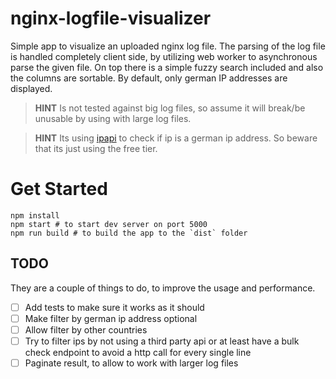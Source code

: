 # nginx-logfile-visualizer
Simple app to visualize an uploaded nginx log file. The parsing of the log file is handled completely client side, by utilizing web worker to asynchronous parse the given file. On top there is a simple fuzzy search included and also the columns are sortable. By default, only german IP addresses are displayed.

> **HINT**
> Is not tested against big log files, so assume it will break/be unusable by using with large log files.

> **HINT**
> Its using [ipapi](https://ipapi.co/) to check if ip is a german ip address. So beware that its just using the free tier.

# Get Started
```
npm install
npm start # to start dev server on port 5000
npm run build # to build the app to the `dist` folder
```

## TODO
They are a couple of things to do, to improve the usage and performance.

- [ ] Add tests to make sure it works as it should
- [ ] Make filter by german ip address optional
- [ ] Allow filter by other countries
- [ ] Try to filter ips by not using a third party api or at least have a bulk check endpoint to avoid a http call for every single line
- [ ] Paginate result, to allow to work with larger log files
